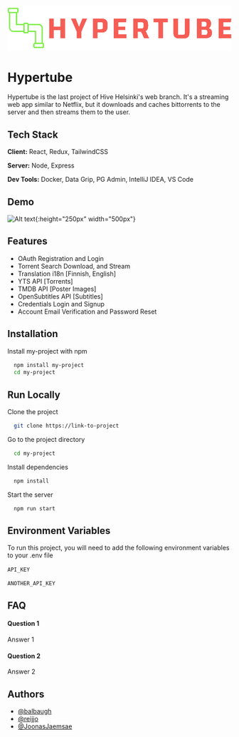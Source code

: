 
[![Logo](https://github.com/balbaugh/hypertube/raw/master/client/public/hypertubeLogo.png)](/path/to/logo.png)

# Hypertube

Hypertube is the last project of Hive Helsinki's web branch. It's a streaming web app similar to Netflix, but it downloads and caches bittorrents to the server and then streams them to the user.


## Tech Stack
**Client:** React, Redux, TailwindCSS

**Server:** Node, Express

**Dev Tools:** Docker, Data Grip, PG Admin, IntelliJ IDEA, VS Code


## Demo

![Alt text](https://github.com/balbaugh/hypertube/raw/master/demo.gif){:height="250px" width="500px"}


## Features

- OAuth Registration and Login
- Torrent Search Download, and Stream
- Translation i18n [Finnish, English]
- YTS API [Torrents]
- TMDB API [Poster Images]
- OpenSubtitles API [Subtitles]
- Credentials Login and Signup
- Account Email Verification and Password Reset


## Installation

Install my-project with npm

```bash
  npm install my-project
  cd my-project
```
    
## Run Locally

Clone the project

```bash
  git clone https://link-to-project
```

Go to the project directory

```bash
  cd my-project
```

Install dependencies

```bash
  npm install
```

Start the server

```bash
  npm run start
```


## Environment Variables

To run this project, you will need to add the following environment variables to your .env file

`API_KEY`

`ANOTHER_API_KEY`


## FAQ

#### Question 1

Answer 1

#### Question 2

Answer 2


## Authors

- [@balbaugh](https://www.github.com/balbaugh)
- [@reijjo](https://github.com/reijjo)
- [@JoonasJaemsae](https://github.com/JoonasJaemsae)
